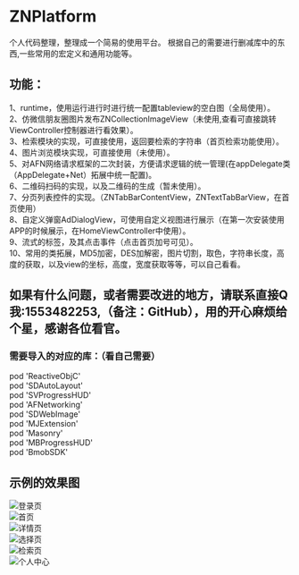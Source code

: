 # ZNPlatform
个人代码整理，整理成一个简易的使用平台。
根据自己的需要进行删减库中的东西,一些常用的宏定义和通用功能等。

## 功能：
 1、runtime，使用运行进行时进行统一配置tableview的空白图（全局使用）。   
 2、仿微信朋友圈图片发布ZNCollectionImageView（未使用,查看可直接跳转ViewController控制器进行看效果）。  
 3、检索模块的实现，可直接使用，返回要检索的字符串（首页检索功能使用）。  
 4、图片浏览模块实现，可直接使用（未使用）。  
 5、对AFN网络请求框架的二次封装，方便请求逻辑的统一管理(在appDelegate类（AppDelegate+Net）拓展中统一配置)。  
 6、二维码扫码的实现，以及二维码的生成（暂未使用）。  
 7、分页列表控件的实现。（ZNTabBarContentView，ZNTextTabBarView，在首页使用）  
 8、自定义弹窗AdDialogView，可使用自定义视图进行展示（在第一次安装使用APP的时候展示，在HomeViewController中使用）。  
 9、流式的标签，及其点击事件（点击首页加号可见）。  
 10、常用的类拓展，MD5加密，DES加解密，图片切割，取色，字符串长度，高度的获取，以及view的坐标，高度，宽度获取等等，可以自己看看。  
 
 ##  如果有什么问题，或者需要改进的地方，请联系直接Q我:1553482253,（备注：GitHub），用的开心麻烦给个星，感谢各位看官。
 
### 需要导入的对应的库：（看自己需要）
 pod 'ReactiveObjC'  
 pod 'SDAutoLayout'  
 pod 'SVProgressHUD'  
 pod 'AFNetworking'  
 pod 'SDWebImage'  
 pod 'MJExtension'  
 pod 'Masonry'  
 pod 'MBProgressHUD'  
 pod 'BmobSDK'  

## 示例的效果图  
![登录页](./UI/login.png)  
![首页](./UI/home.png)  
![详情页](./UI/detail.png)  
![选择页](./UI/kinds.png)   
![检索页](./UI/search.png)  
![个人中心](./UI/myself.png)
